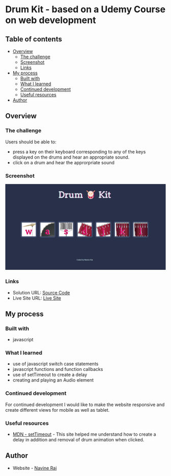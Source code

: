 # Drum Kit - based on a Udemy Course on web development

## Table of contents

- [Overview](#overview)
  - [The challenge](#the-challenge)
  - [Screenshot](#screenshot)
  - [Links](#links)
- [My process](#my-process)
  - [Built with](#built-with)
  - [What I learned](#what-i-learned)
  - [Continued development](#continued-development)
  - [Useful resources](#useful-resources)
- [Author](#author)

## Overview

### The challenge

Users should be able to:

- press a key on their keyboard corresponding to any of the keys displayed on the drums and hear an appropriate sound.
- click on a drum and hear the approrpriate sound

### Screenshot

![user view](./screenshot.png)

### Links

- Solution URL: [Source Code](https://github.com/rainSax/Drum-Kit)
- Live Site URL: [Live Site](https://rainsax.github.io/Drum-Kit/)

## My process

### Built with

- javascript

### What I learned

- use of javascript switch case statements
- javascript functions and function callbacks
- use of setTimeout to create a delay
- creating and playing an Audio element

### Continued development

For continued development I would like to make the website responsive and create different views for mobile as well as tablet.

### Useful resources

- [MDN - setTimeout](https://developer.mozilla.org/en-US/docs/Web/API/setTimeout) - This site helped me understand how to create a delay in addition and removal of drum animation when clicked.

## Author

- Website - [Navine Rai](https://github.com/rainSax)
